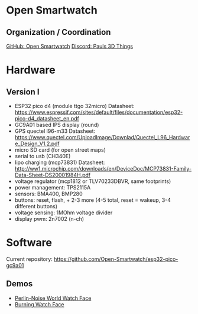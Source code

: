 # Open Smartwatch

## Organization / Coordination

[GitHub: Open Smartwatch](https://github.com/Open-Smartwatch)
[Discord: Pauls 3D Things](https://discord.gg/9DK5JY6)

# Hardware

## Version I
- ESP32 pico d4 (module ttgo 32micro) 
        Datasheet: https://www.espressif.com/sites/default/files/documentation/esp32-pico-d4_datasheet_en.pdf
- GC9A01 based IPS display (round)
- GPS quectel l96-m33
        Datasheet: https://www.quectel.com/UploadImage/Downlad/Quectel_L96_Hardware_Design_V1.2.pdf
- micro SD card (for open street maps)
- serial to usb (CH340E)
- lipo charging (mcp73831)
        Datasheet: http://ww1.microchip.com/downloads/en/DeviceDoc/MCP73831-Family-Data-Sheet-DS20001984H.pdf
- voltage regulator (mcp1812 or TLV70233DBVR, same footprints)
- power management: TPS2115A
- sensors: BMA400, BMP280
- buttons: reset, flash, + 2-3 more (4-5 total, reset = wakeup, 3-4 different buttons)
- voltage sensing: 1MOhm voltage divider
- display pwm: 2n7002 (n-ch)

# Software 

Current repository: https://github.com/Open-Smartwatch/esp32-pico-gc9a01

## Demos

- [Perlin-Noise World Watch Face](https://www.instagram.com/p/CEaALDAKkrY/)
- [Burning Watch Face](https://www.instagram.com/p/CEXmMHgqWuu/)
